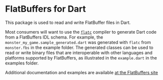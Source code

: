 # FlatBuffers for Dart

This package is used to read and write FlatBuffer files in Dart.

Most consumers will want to use the [`flatc`](https://github.com/google/flatbuffers)
compiler to generate Dart code from a FlatBuffers IDL schema.  For example, the
`monster_my_game.sample_generated.dart` was generated with `flatc` from
`monster.fbs` in the example folder. The generated classes can be used to read
or write binary files that are interoperable with other languages and platforms
supported by FlatBuffers, as illustrated in the `example.dart` in the
examples folder.

Additional documentation and examples are available [at the FlatBuffers site](https://google.github.io/flatbuffers/index.html)